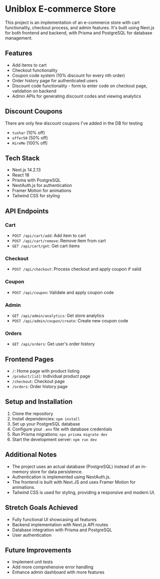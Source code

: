 # Uniblox E-commerce Store

This project is an implementation of an e-commerce store with cart functionality, checkout process, and admin features. It's built using Next.js for both frontend and backend, with Prisma and PostgreSQL for database management.

## Features

- Add items to cart
- Checkout functionality
- Coupon code system (10% discount for every nth order)
- Order history page for authenticated users
- Discount code functionality - form to enter code on checkout page, validation on backend
- Admin APIs for generating discount codes and viewing analytics

## Discount Coupons

There are only few discount coupons I've added in the DB for testing

- `tushar` (10% off)
- `offer50` (50% off)
- `HireMe` (100% off)

## Tech Stack

- Next.js 14.2.13
- React 18
- Prisma with PostgreSQL
- NextAuth.js for authentication
- Framer Motion for animations
- Tailwind CSS for styling

## API Endpoints

### Cart

- `POST /api/cart/add`: Add item to cart
- `POST /api/cart/remove`: Remove item from cart
- `GET /api/cart/get`: Get cart items

### Checkout

- `POST /api/checkout`: Process checkout and apply coupon if valid

### Coupon

- `POST /api/coupon`: Validate and apply coupon code

### Admin

- `GET /api/admin/analytics`: Get store analytics
- `POST /api/admin/coupon/create`: Create new coupon code

### Orders

- `GET /api/orders`: Get user's order history

## Frontend Pages

- `/`: Home page with product listing
- `/product/[id]`: Individual product page
- `/checkout`: Checkout page
- `/orders`: Order history page

## Setup and Installation

1. Clone the repository
2. Install dependencies: `npm install`
3. Set up your PostgreSQL database
4. Configure your `.env` file with database credentials
5. Run Prisma migrations: `npx prisma migrate dev`
6. Start the development server: `npm run dev`

## Additional Notes

- The project uses an actual database (PostgreSQL) instead of an in-memory store for data persistence.
- Authentication is implemented using NextAuth.js.
- The frontend is built with Next.JS and uses Framer Motion for animations.
- Tailwind CSS is used for styling, providing a responsive and modern UI.

## Stretch Goals Achieved

- Fully functional UI showcasing all features
- Backend implementation with Next.js API routes
- Database integration with Prisma and PostgreSQL
- User authentication

## Future Improvements

- Implement unit tests
- Add more comprehensive error handling
- Enhance admin dashboard with more features
